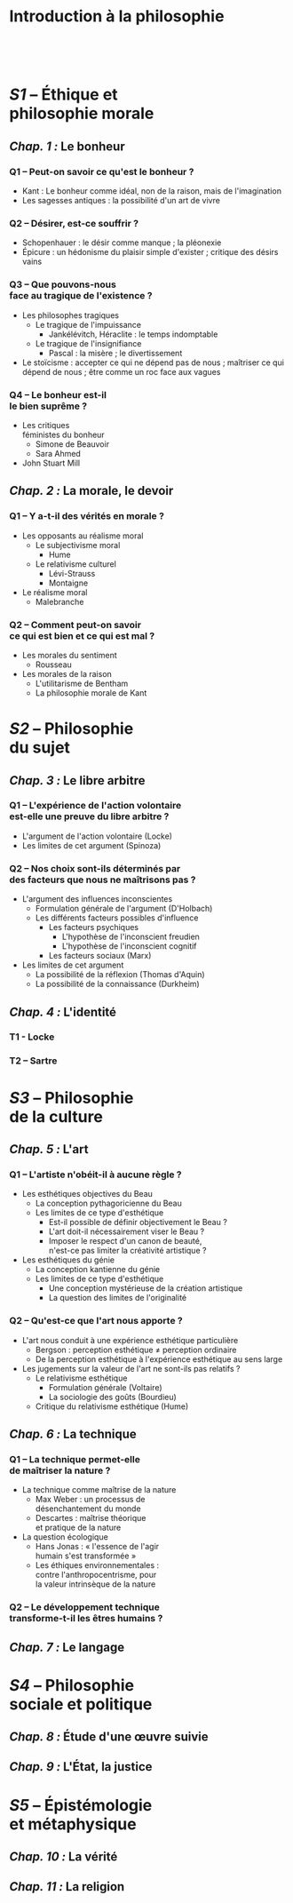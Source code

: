 # Introduction à la philosophie

# <br><br>_S1_ – Éthique et<br> philosophie morale

## _Chap. 1 :_ Le bonheur

### Q1 – Peut-on savoir ce qu'est le bonheur ?

- Kant : Le bonheur comme idéal, non de la raison, mais de l'imagination
- Les sagesses antiques : la possibilité d'un art de vivre

### Q2 – Désirer, est-ce souffrir ?

- Schopenhauer : le désir comme manque ; la pléonexie
- Épicure : un hédonisme du plaisir simple d'exister ; critique des désirs vains

### Q3 – Que pouvons-nous <br>face au tragique de l'existence ?

- Les philosophes tragiques
	- Le tragique de l'impuissance
		- Jankélévitch, Héraclite : le temps indomptable
	- Le tragique de l'insignifiance
		- Pascal : la misère ; le divertissement
- Le stoïcisme : accepter ce qui ne dépend pas de nous ; maîtriser ce qui dépend de nous ; être comme un roc face aux vagues

### Q4 – Le bonheur est-il<br> le bien suprême ?

- Les critiques <br> féministes du bonheur
	- Simone de Beauvoir
	- Sara Ahmed
- John Stuart Mill

## _Chap. 2 :_ La morale, le devoir

### Q1 – Y a-t-il des vérités en morale ?

- Les opposants au réalisme moral
	- Le subjectivisme moral
		- Hume
	- Le relativisme culturel
		- Lévi-Strauss
		- Montaigne
- Le réalisme moral
	- Malebranche

### Q2 – Comment peut-on savoir <br>ce qui est bien et ce qui est mal ?

- Les morales du sentiment
	- Rousseau
- Les morales de la raison
	- L'utilitarisme de Bentham
	- La philosophie morale de Kant

# _S2_ – Philosophie <br>du sujet

## _Chap. 3 :_ Le libre arbitre

### Q1 – L'expérience de l'action volontaire<br> est-elle une preuve du libre arbitre ?

- L'argument de l'action volontaire (Locke)
- Les limites de cet argument (Spinoza)

### Q2 – Nos choix sont-ils déterminés par <br>des facteurs que nous ne maîtrisons pas ?

- L'argument des influences inconscientes
	- Formulation générale de l'argument (D'Holbach)
	- Les différents facteurs possibles d'influence
		- Les facteurs psychiques
			- L'hypothèse de l'inconscient freudien
			- L'hypothèse de l'inconscient cognitif
		- Les facteurs sociaux (Marx)
- Les limites de cet argument
	- La possibilité de la réflexion (Thomas d'Aquin)
	- La possibilité de la connaissance (Durkheim)

## _Chap. 4 :_ L'identité

### T1 - Locke
### T2 – Sartre

# _S3_ – Philosophie <br>de la culture

## _Chap. 5 :_ L'art

### Q1 – L'artiste n'obéit-il à aucune règle ?
- Les esthétiques objectives du Beau
	 - La conception pythagoricienne du Beau
	 - Les limites de ce type d'esthétique
	 	- Est-il possible de définir objectivement le Beau ?
		- L'art doit-il nécessairement viser le Beau ?
		- Imposer le respect d'un canon de beauté,<br> n'est-ce pas limiter la créativité artistique ? 
- Les esthétiques du génie
	- La conception kantienne du génie
	- Les limites de ce type d'esthétique
		- Une conception mystérieuse de la création artistique
		- La question des limites de l'originalité
### Q2 – Qu'est-ce que l'art nous apporte ?
- L'art nous conduit à une expérience esthétique particulière
	- Bergson : perception esthétique ≠ perception ordinaire
	- De la perception esthétique à l'expérience esthétique au sens large
- Les jugements sur la valeur de l'art ne sont-ils pas relatifs ?
	- Le relativisme esthétique
		- Formulation générale (Voltaire)
		- La sociologie des goûts (Bourdieu)
	- Critique du relativisme esthétique (Hume)

## _Chap. 6 :_ La technique

### Q1 – La technique permet-elle<br> de maîtriser la nature ?
- La technique comme maîtrise de la nature
	- Max Weber : un processus de <br> désenchantement du monde
	- Descartes : maîtrise théorique <br> et pratique de la nature
- La question écologique
	- Hans Jonas : « l'essence de l'agir <br> humain s'est transformée »
	- Les éthiques environnementales : <br>contre l'anthropocentrisme, pour<br>  la valeur intrinsèque de la nature
### Q2 – Le développement technique <br>transforme-t-il les êtres humains ?

## _Chap. 7 :_ Le langage

# _S4_ – Philosophie <br>sociale et politique

## _Chap. 8 :_ Étude d'une œuvre suivie

## _Chap. 9 :_ L'État, la justice

# _S5_ – Épistémologie <br>et métaphysique

## _Chap. 10 :_ La vérité

## _Chap. 11 :_ La religion

